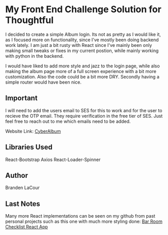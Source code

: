 # My Front End Challenge Solution for Thoughtful

I decided to create a simple Album login. Its not as pretty as I would like it, as I focused more on functionality, since I've mostly been doing backend work lately.
I am just a bit rusty with React since I've mainly been only making small tweaks or fixes in my current postion, while mainly working with python in the backend.

I would have liked to add more style and jazz to the login page, while also making the album page more of a full screen experience with a bit more customization. Also the code could be a bit more DRY. Secondly having a simple router would have been nice.

## Important
I will need to add the users email to SES for this to work and for the user to recieve the OTP email. They require verification in the free tier of SES.
Just feel free to reach out to me which emails need to be added.

Website Link:  [CyberAlbum](http://thoughtfulnewbucket2022b12340dak23.s3-website-us-east-1.amazonaws.com/)

## Libraries Used

React-Bootstrap
Axios
React-Loader-Spinner

## Author
Branden LaCour

## Last Notes
Many more React implementations can be seen on my github from past personal projects such as this one with much more styling done: 
 [Bar Room Checklist React App](https://github.com/BrandenLaCour/Bar_Hero)